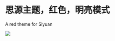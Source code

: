 # 思源主题，红色，明亮模式
A red theme for Siyuan

![](https://github.com/whyt-byte/Hot_Spring_theme_for_Siyuan_Light/blob/main/preview.png?raw=true)
